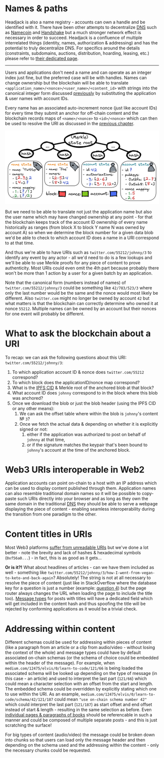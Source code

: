 # Names & paths

Headjack is also a name registry - accounts can own a handle and be identified with it. There have been other attempts to decentralize [DNS](https://en.wikipedia.org/wiki/Domain_Name_System) such as [Namecoin](https://en.wikipedia.org/wiki/Namecoin) and [Handshake](https://handshake.org/) but a much stronger network effect is necessary in order to succeed. Headjack is a confluence of multiple interrelated things (identity, names, authorization & addressing) and has the potential to truly decentralize DNS. For specifics around the details (constraints, subdomains, auctions, distribution, hoarding, leasing, etc.) please refer to [their dedicated page](handles.md).

---

Users and applications don't need a name and can operate as an integer index just fine, but the preferred case will be with handles. Names can change ownership but the blockchain will be able to translate `<application_name>/<nonce>/<user_name>/<content_id>` with strings into the canonical integer form discussed [previously](uris.md) by substituting the application & user names with account IDs.

Every name has an associated auto-increment nonce (just like account IDs) for every time they submit an anchor for off-chain content and the blockchain records maps of `<name>/<nonce>` to `<id>/<nonce>` which can then be used to resolve the URI as discussed in the [previous chapter](uris.md).

<img src="images/account_name_state.png">

But we need to be able to translate not just the application name but also the user name which may have changed ownership at any point - for that the blockchain keeps track of the account ID ownership of every name historically as ranges (from block X to block Y name N was owned by account A) so when we determine the block number for a given data blob we'd be able to check to which account ID does a name in a URI correspond to at that time.

<!-- Alternatively the user name <=> account ID mapping at the time of the blob could be embedded within the blob header (along with proofs) so that fewer queries are necessary to the blockchain. -->

And thus we're able to have URIs such as `twitter.com/55212/johnny/3` to identify any event by any actor - all we'd need to do is a few lookups and we'll be able to use Merkle proofs for any piece of content to prove authenticity. Most URIs could even omit the 4th part because probably there won't be more than 1 action by a user for a given batch by an application.

Note that the canonical form (numbers instead of names) of `twitter.com/55212/johnny/3` could be something like `42/783/523/3` where only the last number would be the same and the nonce would most likely be different. Also `twitter.com` might no longer be owned by account `42` but what matters is that the blockchain can correctly determine who owned it at nonce `55212`. Multiple names can be owned by an account but their nonces for one event will probably be different.

# What to ask the blockchain about a URI

To recap: we can ask the following questions about this URI: `twitter.com/55212/johnny/3`:

1. To which application account ID & nonce does `twitter.com/55212` correspond?
2. To which block does the applicationID/nonce map correspond?
3. What is the [IPFS CID](https://docs.ipfs.io/concepts/content-addressing/) & Merkle root of the anchored blob at that block?
4. What account ID does `johnny` correspond to in the block where this blob was anchored?
5. Once we download the blob or just the blob header (using the IPFS CID or any other means):
    1. We can ask the offset table where within the blob is `johnny`'s content № `3`?
    2. Once we fetch the actual data & depending on whether it is explicitly signed or not:
        1. either if the application was authorized to post on behalf of `johnny` at that time,
        2. or if the signature matches the keypair that's been bound to `johnny`'s account at the time of the anchored block.

# Web3 URIs interoperable in Web2

Application accounts can point on-chain to a host with an IP address which can be used to display content published through them. Application names can also resemble traditional domain names so it will be possible to copy-paste such URIs directly into your browser and as long as they own the same domain in the traditional [DNS](https://en.wikipedia.org/wiki/Domain_Name_System) they should be able to serve a webpage displaying the piece of content - enabling seamless interoperability during the transition from one paradigm to the other.

# Content titles in URIs

Most Web3 platforms [suffer from unreadable URIs](https://twitter.com/hasufl/status/1537388439259291649) but we've done a lot better - note the brevity and lack of hashes & hexadecimal symbols (`0xf56a0...`) - in fact, this is as good as it gets...

**Or is it?!** What about headlines of articles - can we have them included as well - something like `twitter.com/55212/johnny/3/how-I-went-from-vegan-to-keto-and-back-again`? Absolutely! The string is not at all necessary to resolve the piece of content (just like in StackOverflow where the database key for a question is just a number (example: [question 4](https://stackoverflow.com/questions/4)) but the page router always changes the URL when loading the page to include the title too). [Message types](messages.md) for posts with titles will have a dedicated field which will get included in the content hash and thus spoofing the title will be rejected by conforming applications as it would be a trivial check.

# Addressing within content

Different schemas could be used for addressing within pieces of content (like a paragraph from an article or a clip from audio/video - without losing the context of the whole) and message types could have by default associated on-chain schemas (or the schema of choice could be embedded within the header of the message). For example, when `medium.com/12475/elvis/0/learn-to-code/121/66` is being loaded the associated schema will be looked up depending on the type of message (in this case - an article) and used to interpret the last part (`121/66`) which could mean a character selection with an offset from the start and length. The embedded schema could be overridden by explicitly stating which one to use within the URI. As an example, `medium.com/12475/elvis/0/learn-to-code/schema/42/121/187` could mean `"use on-chain schema number 42"` which could interpret the last part (`121/187`) as start offset and end offset instead of start & length - resulting in the same selection as before. Even [individual pages & paragraphs of books](https://twitter.com/dwr/status/1544001073844731904) should be referencable in such a manner and could be composed of multiple separate posts - and this is just scratching the surface!

For big types of content (audio/video) the message could be broken down into chunks so that users can load only the message header and then depending on the schema used and the addressing within the content - only the necessary chunks could be requested.
